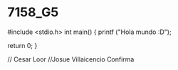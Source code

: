 # 7158_G5

#include <stdio.h>
int main()
{
printf ("Hola mundo :D");

return 0;
}

// Cesar Loor
//Josue Villaicencio Confirma
